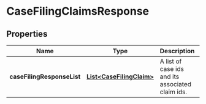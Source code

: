 

# CaseFilingClaimsResponse

## Properties

Name | Type | Description | Notes
------------ | ------------- | ------------- | -------------
**caseFilingResponseList** | [**List&lt;CaseFilingClaim&gt;**](CaseFilingClaim.md) | A list of case ids and its associated claim ids. |  [optional]



